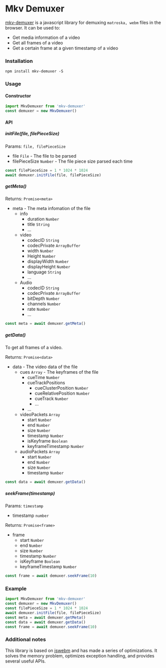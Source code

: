 # Mkv Demuxer

[mkv-demuxer](https://www.npmjs.com/package/mkv-demuxer) is a javascript library for demuxing `matroska, webm` files in the browser. It can be used to:

- Get media information of a video
- Get all frames of a video
- Get a certain frame at a given timestamp of a video

### Installation

```shell
npm install mkv-demuxer -S
```

### Usage

#### Constructor

```javascript
import MkvDemuxer from 'mkv-demuxer'
const demuxer = new MkvDemuxer()
```

#### API

##### initFile(file, filePieceSize)

Params:  `file, filePieceSize `

- file `File`  -  The file to be parsed
- filePieceSize `Number`  -  The file piece size parsed each time

```javascript
const filePieceSize = 1 * 1024 * 1024
await demuxer.initFile(file, filePieceSize)
```

##### getMeta()

Returns: `Promise<meta>`

- meta  -  The meta infomation of the file
  - info
    - duration `Number`
    - title `String`
    - ...
  - video
    - codecID `String`
    - codecPrivate `ArrayBuffer`
    - width `Number`
    - Height `Number`
    - displayWidth `Number`
    - displayHeight `Number`
    - language `String`
    - ...
  - Audio
    - codecID `String`
    - codecPrivate `ArrayBuffer`
    - bitDepth `Number`
    - channels `Number`
    - rate `Number`
    - ...

```javascript
const meta = await demuxer.getMeta()
```

##### getData()

To get all frames of a video.

Returns: `Promise<data>`

- data  -  The video data of the file
  - cues `Array`   -  The keyframes of the file
    - cueTime `Number`
    - cueTrackPositions
      - cueClusterPosition `Number`
      - cueRelativePosition `Number`
      - cueTrack `Number`
      - ...
    - ...
  - videoPackets `Array`
    - start `Number`
    - end `Number`
    - size `Number`
    - timestamp `Number`
    - isKeyframe `Boolean`
    - keyframeTimestamp `Number`
  - audioPackets `Array`
    - start `Number`
    - end `Number`
    - size `Number`
    - timestamp `Number`

```javascript
const data = await demuxer.getData()
```

##### seekFrame(timestamp)

Params: `timestamp`

- timestamp `number`

Returns: `Promise<frame>`

- frame
  - start `Number`
  - end `Number`
  - size `Number`
  - timestamp `Number`
  - isKeyframe `Boolean`
  - keyframeTimestamp `Number`

```javascript
const frame = await demuxer.seekFrame(10)
```

### Example

```javascript
import MkvDemuxer from 'mkv-demuxer'
const demuxer = new MkvDemuxer()
const filePieceSize = 1 * 1024 * 1024
await demuxer.initFile(file, filePieceSize)
const meta = await demuxer.getMeta()
const data = await demuxer.getData()
const frame = await demuxer.seekFrame(10)
```

### Additional notes

This library is based on [jswebm](https://github.com/jscodec/jswebm) and has made a series of optimizations. It solves the memory problem, optimizes exception handling, and provides several useful APIs.